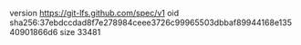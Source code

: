version https://git-lfs.github.com/spec/v1
oid sha256:37ebdccdad8f7e278984ceee3726c99965503dbbaf89944168e13540901866d6
size 33481
